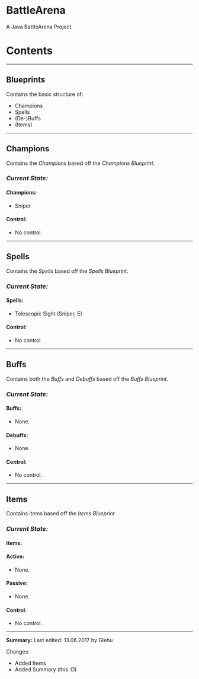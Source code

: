 # BattleArena
A Java BattleArena Project.

# Contents

---

## Blueprints
Contains the basic structure of:
* Champions
* Spells
* (De-)Buffs
* (Items)

---

## Champions
Contains the _Champions_ based off the _Champions Blueprint_.

### _Current State:_
#### Champions:
* Sniper

#### Control:
* No control.

---

## Spells
Contains the _Spells_ based off the _Spells Blueprint_.

### _Current State:_
#### Spells:
* Telescopic Sight (Sniper, E)

#### Control:
* No control.

---

## Buffs
Contains both the _Buffs_ and _Debuffs_ based off the _Buffs Blueprint_.

### _Current State:_
#### Buffs:
* None.

#### Debuffs:
* None.

#### Control:
* No control.

---

## Items
Contains items based off the _Items Blueprint_

### _Current State:_
#### Items:
#### Active:
* None.

#### Passive:
* None.

#### Control:
* No control.

---
__Summary:__
Last edited: 13.06.2017 by Glehu

Changes:
* Added Items
* Added Summary (this :D)
